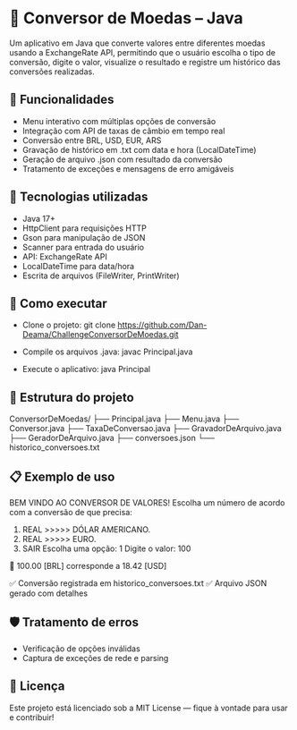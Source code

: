 # 💸 Conversor de Moedas – Java 
Um aplicativo em Java que converte valores entre diferentes moedas usando a ExchangeRate API, permitindo que o usuário escolha o tipo de conversão, digite o valor, visualize o resultado e registre um histórico das conversões realizadas.



##  🧰 Funcionalidades 
- Menu interativo com múltiplas opções de conversão
- Integração com API de taxas de câmbio em tempo real
- Conversão entre BRL, USD, EUR, ARS
- Gravação de histórico em .txt com data e hora (LocalDateTime)
- Geração de arquivo .json com resultado da conversão
- Tratamento de exceções e mensagens de erro amigáveis



##  🎯 Tecnologias utilizadas 
- Java 17+
- HttpClient para requisições HTTP
- Gson para manipulação de JSON
- Scanner para entrada do usuário
- API: ExchangeRate API
- LocalDateTime para data/hora
- Escrita de arquivos (FileWriter, PrintWriter)
  


##  🚀 Como executar 
- Clone o projeto:
git clone https://github.com/Dan-Deama/ChallengeConversorDeMoedas.git


- Compile os arquivos .java:
javac Principal.java


- Execute o aplicativo:
java Principal



## 📂 Estrutura do projeto
ConversorDeMoedas/
├── Principal.java
├── Menu.java
├── Conversor.java
├── TaxaDeConversao.java
├── GravadorDeArquivo.java
├── GeradorDeArquivo.java
├── conversoes.json
└── historico_conversoes.txt



##  📋 Exemplo de uso 
BEM VINDO AO CONVERSOR DE VALORES!
Escolha um número de acordo com a conversão de que precisa: 
1) REAL >>>>> DÓLAR AMERICANO.
2) REAL >>>>> EURO.
0) SAIR
Escolha uma opção: 1
Digite o valor: 100

💱 100.00 [BRL] corresponde a 18.42 [USD]

✅ Conversão registrada em historico_conversoes.txt 
✅ Arquivo JSON gerado com detalhes



## 🛡️ Tratamento de erros
- Verificação de opções inválidas
- Captura de exceções de rede e parsing




## 📜 Licença
Este projeto está licenciado sob a MIT License — fique à vontade para usar e contribuir!
